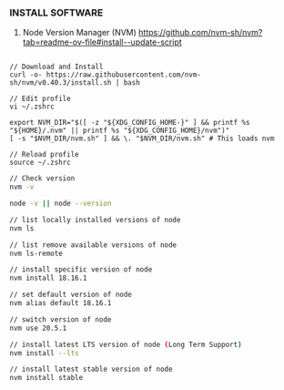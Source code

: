 ### INSTALL SOFTWARE

1. Node Version Manager (NVM)
https://github.com/nvm-sh/nvm?tab=readme-ov-file#install--update-script
```

// Download and Install
curl -o- https://raw.githubusercontent.com/nvm-sh/nvm/v0.40.3/install.sh | bash

// Edit profile
vi ~/.zshrc

export NVM_DIR="$([ -z "${XDG_CONFIG_HOME-}" ] && printf %s "${HOME}/.nvm" || printf %s "${XDG_CONFIG_HOME}/nvm")"
[ -s "$NVM_DIR/nvm.sh" ] && \. "$NVM_DIR/nvm.sh" # This loads nvm

// Reload profile
source ~/.zshrc

```



```sh
// Check version
nvm -v

node -v || node --version

// list locally installed versions of node
nvm ls

// list remove available versions of node
nvm ls-remote

// install specific version of node
nvm install 18.16.1

// set default version of node
nvm alias default 18.16.1

// switch version of node
nvm use 20.5.1

// install latest LTS version of node (Long Term Support)
nvm install --lts

// install latest stable version of node
nvm install stable

```
